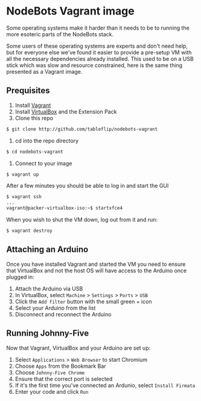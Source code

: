 # NodeBots Vagrant image

Some operating systems make it harder than it needs to be to running the more esoteric parts of the NodeBots stack.

Some users of these operating systems are experts and don't need help, but for everyone else we've found it easier to provide a pre-setup VM with all the necessary dependencies already installed.  This used to be on a USB stick which was slow and resource constrained, here is the same thing presented as a Vagrant image.

## Prequisites

1. Install [Vagrant](https://www.vagrantup.com/downloads.html)
1. Install [VirtualBox](https://www.virtualbox.org/wiki/Downloads) and the Extension Pack
1. Clone this repo

  ```sh
  $ git clone http://github.com/tableflip/nodebots-vagrant
  ```
1. cd into the repo directory

  ```sh
  $ cd nodebots-vagrant
  ```
1. Connect to your image

  ```sh
  $ vagrant up
  ```
  
  After a few minutes you should be able to log in and start the GUI
  
  ```sh
  $ vagrant ssh
  ...
  vagrant@packer-virtualbox-iso:~$ startxfce4
  ```

When you wish to shut the VM down, log out from it and run:

```sh
$ vagrant destroy
```

## Attaching an Arduino

Once you have installed Vagrant and started the VM you need to ensure that VirtualBox and not the host OS will have access to the Arduino once plugged in:

1. Attach the Arduino via USB
1. In VirtualBox, select `Machine` > `Settings` > `Ports` > `USB`
1. Click the `Add filter` button with the small green + icon
1. Select your Arduino from the list
1. Disconnect and reconnect the Arduino

## Running Johnny-Five

Now that Vagrant, VirtualBox and your Arduino are set up:

1. Select `Applications` > `Web Browser` to start Chromium
1. Choose `Apps` from the Bookmark Bar
1. Choose `Johnny-Five Chrome`
1. Ensure that the correct port is selected
1. If it's the first time you've connected an Ardunio, select `Install Firmata`
1. Enter your code and click `Run`
